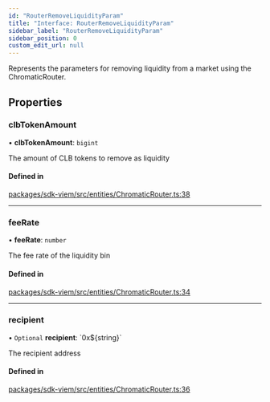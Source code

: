 ```yaml
---
id: "RouterRemoveLiquidityParam"
title: "Interface: RouterRemoveLiquidityParam"
sidebar_label: "RouterRemoveLiquidityParam"
sidebar_position: 0
custom_edit_url: null
---
```


Represents the parameters for removing liquidity from a market using the ChromaticRouter.

## Properties

### clbTokenAmount

• **clbTokenAmount**: `bigint`

The amount of CLB tokens to remove as liquidity

#### Defined in

[packages/sdk-viem/src/entities/ChromaticRouter.ts:38](https://github.com/chromatic-protocol/sdk/blob/5521523/packages/sdk-viem/src/entities/ChromaticRouter.ts#L38)

___

### feeRate

• **feeRate**: `number`

The fee rate of the liquidity bin

#### Defined in

[packages/sdk-viem/src/entities/ChromaticRouter.ts:34](https://github.com/chromatic-protocol/sdk/blob/5521523/packages/sdk-viem/src/entities/ChromaticRouter.ts#L34)

___

### recipient

• `Optional` **recipient**: \`0x${string}\`

The recipient address

#### Defined in

[packages/sdk-viem/src/entities/ChromaticRouter.ts:36](https://github.com/chromatic-protocol/sdk/blob/5521523/packages/sdk-viem/src/entities/ChromaticRouter.ts#L36)
